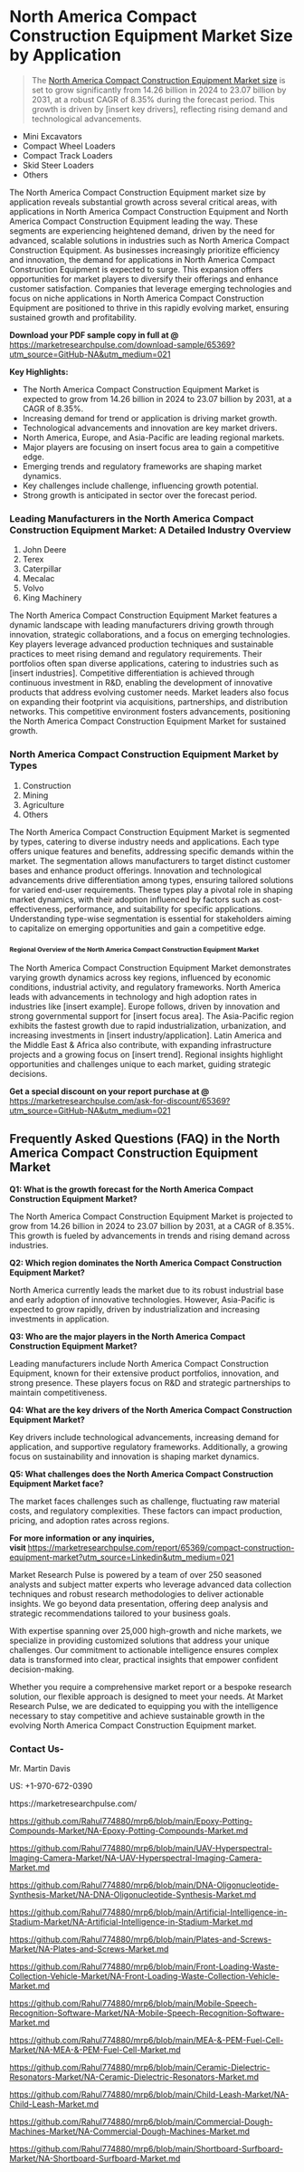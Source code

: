 <h1>North America Compact Construction Equipment Market&nbsp;Size by Application</h1><blockquote><p>The <a href="https://marketresearchpulse.com/download-sample/65369?utm_source=GitHub-NA&amp;utm_medium=021">North America Compact Construction Equipment Market size</a> is set to grow significantly from 14.26 billion in 2024 to 23.07 billion by 2031, at a robust CAGR of 8.35% during the forecast period. This growth is driven by [insert key drivers], reflecting rising demand and technological advancements.</p></blockquote><ul><li>Mini Excavators<li> Compact Wheel Loaders<li> Compact Track Loaders<li> Skid Steer Loaders<li> Others</li></ul><p>The North America Compact Construction Equipment market size by application reveals substantial growth across several critical areas, with applications in North America Compact Construction Equipment and North America Compact Construction Equipment leading the way. These segments are experiencing heightened demand, driven by the need for advanced, scalable solutions in industries such as North America Compact Construction Equipment. As businesses increasingly prioritize efficiency and innovation, the demand for applications in North America Compact Construction Equipment is expected to surge. This expansion offers opportunities for market players to diversify their offerings and enhance customer satisfaction. Companies that leverage emerging technologies and focus on niche applications in North America Compact Construction Equipment are positioned to thrive in this rapidly evolving market, ensuring sustained growth and profitability.</p><p><strong>Download your PDF sample copy in full at @ </strong><a href="https://marketresearchpulse.com/download-sample/65369?utm_source=GitHub-NA&amp;utm_medium=021">https://marketresearchpulse.com/download-sample/65369?utm_source=GitHub-NA&amp;utm_medium=021</a></p><p><strong>Key Highlights: </strong></p><ul><li>The North America Compact Construction Equipment Market is expected to grow from 14.26 billion in 2024 to 23.07 billion by 2031, at a CAGR of 8.35%.</li><li>Increasing demand for trend or application is driving market growth.</li><li>Technological advancements and innovation are key market drivers.</li><li>North America, Europe, and Asia-Pacific are leading regional markets.</li><li>Major players are focusing on insert focus area to gain a competitive edge.</li><li>Emerging trends and regulatory frameworks are shaping market dynamics.</li><li>Key challenges include challenge, influencing growth potential.</li><li>Strong growth is anticipated in sector over the forecast period.</li></ul><h3>Leading Manufacturers in the North America Compact Construction Equipment Market: A Detailed Industry Overview</h3><ol><li>John Deere</li><li>Terex</li><li>Caterpillar</li><li>Mecalac</li><li>Volvo</li><li>King Machinery</li></ol><div class="flex max-w-full flex-col flex-grow"><div class="min-h-8 text-message flex w-full flex-col items-end gap-2 whitespace-normal break-words [.text-message+&amp;]:mt-5" dir="auto" data-message-author-role="assistant" data-message-id="fd8432e4-4910-450d-b182-61b7bfb0a01f" data-message-model-slug="gpt-4o"><div class="flex w-full flex-col gap-1 empty:hidden first:pt-[3px]"><div class="markdown prose w-full break-words dark:prose-invert light"><p>The North America Compact Construction Equipment Market features a dynamic landscape with leading manufacturers driving growth through innovation, strategic collaborations, and a focus on emerging technologies. Key players leverage advanced production techniques and sustainable practices to meet rising demand and regulatory requirements. Their portfolios often span diverse applications, catering to industries such as [insert industries]. Competitive differentiation is achieved through continuous investment in R&amp;D, enabling the development of innovative products that address evolving customer needs. Market leaders also focus on expanding their footprint via acquisitions, partnerships, and distribution networks. This competitive environment fosters advancements, positioning the North America Compact Construction Equipment Market for sustained growth.</p></div></div></div></div><h3>North America Compact Construction Equipment Market by Types</h3><ol><li>Construction<li> Mining<li> Agriculture<li> Others</li></ol><div class="flex max-w-full flex-col flex-grow"><div class="min-h-8 text-message flex w-full flex-col items-end gap-2 whitespace-normal break-words [.text-message+&amp;]:mt-5" dir="auto" data-message-author-role="assistant" data-message-id="084470be-0bb7-4664-bddf-5156b4f41249" data-message-model-slug="gpt-4o-mini"><div class="flex w-full flex-col gap-1 empty:hidden first:pt-[3px]"><div class="markdown prose w-full break-words dark:prose-invert light"><p>The North America Compact Construction Equipment Market is segmented by types, catering to diverse industry needs and applications. Each type offers unique features and benefits, addressing specific demands within the market. The segmentation allows manufacturers to target distinct customer bases and enhance product offerings. Innovation and technological advancements drive differentiation among types, ensuring tailored solutions for varied end-user requirements. These types play a pivotal role in shaping market dynamics, with their adoption influenced by factors such as cost-effectiveness, performance, and suitability for specific applications. Understanding type-wise segmentation is essential for stakeholders aiming to capitalize on emerging opportunities and gain a competitive edge.</p></div></div></div></div><h3><span style="font-size: 11px;">Regional Overview of the North America Compact Construction Equipment Market</span></h3><div class="flex max-w-full flex-col flex-grow"><div class="min-h-8 text-message flex w-full flex-col items-end gap-2 whitespace-normal break-words [.text-message+&amp;]:mt-5" dir="auto" data-message-author-role="assistant" data-message-id="e9038762-ce64-4e30-91c9-9bd413514231" data-message-model-slug="gpt-4o-mini"><div class="flex w-full flex-col gap-1 empty:hidden first:pt-[3px]"><div class="markdown prose w-full break-words dark:prose-invert light"><p>The North America Compact Construction Equipment Market demonstrates varying growth dynamics across key regions, influenced by economic conditions, industrial activity, and regulatory frameworks. North America leads with advancements in technology and high adoption rates in industries like [insert example]. Europe follows, driven by innovation and strong governmental support for [insert focus area]. The Asia-Pacific region exhibits the fastest growth due to rapid industrialization, urbanization, and increasing investments in [insert industry/application]. Latin America and the Middle East &amp; Africa also contribute, with expanding infrastructure projects and a growing focus on [insert trend]. Regional insights highlight opportunities and challenges unique to each market, guiding strategic decisions.</p></div></div></div></div><p><strong>Get a special discount on your report purchase at @ </strong><a href="https://marketresearchpulse.com/ask-for-discount/65369?utm_source=GitHub-NA&amp;utm_medium=021">https://marketresearchpulse.com/ask-for-discount/65369?utm_source=GitHub-NA&amp;utm_medium=021</a></p><h2>Frequently Asked Questions (FAQ) in the North America Compact Construction Equipment Market</h2><p><strong>Q1: What is the growth forecast for the North America Compact Construction Equipment Market?</strong></p><p>The North America Compact Construction Equipment Market is projected to grow from 14.26 billion in 2024 to 23.07 billion by 2031, at a CAGR of 8.35%. This growth is fueled by advancements in trends and rising demand across industries.</p><p><strong>Q2: Which region dominates the North America Compact Construction Equipment Market?</strong></p><p>North America currently leads the market due to its robust industrial base and early adoption of innovative technologies. However, Asia-Pacific is expected to grow rapidly, driven by industrialization and increasing investments in application.</p><p><strong>Q3: Who are the major players in the North America Compact Construction Equipment Market?</strong></p><p>Leading manufacturers include North America Compact Construction Equipment, known for their extensive product portfolios, innovation, and strong presence. These players focus on R&amp;D and strategic partnerships to maintain competitiveness.</p><p><strong>Q4: What are the key drivers of the North America Compact Construction Equipment Market?</strong></p><p>Key drivers include technological advancements, increasing demand for application, and supportive regulatory frameworks. Additionally, a growing focus on sustainability and innovation is shaping market dynamics.</p><p><strong>Q5: What challenges does the North America Compact Construction Equipment Market face?</strong></p><p>The market faces challenges such as challenge, fluctuating raw material costs, and regulatory complexities. These factors can impact production, pricing, and adoption rates across regions.</p><p><strong>For more information or any inquiries, visit&nbsp;</strong><a href="https://marketresearchpulse.com/report/65369/compact-construction-equipment-market?utm_source=Linkedin&utm_medium=021">https://marketresearchpulse.com/report/65369/compact-construction-equipment-market?utm_source=Linkedin&utm_medium=021</a></p><p>Market Research Pulse is powered by a team of over 250 seasoned analysts and subject matter experts who leverage advanced data collection techniques and robust research methodologies to deliver actionable insights. We go beyond data presentation, offering deep analysis and strategic recommendations tailored to your business goals.</p><p>With expertise spanning over 25,000 high-growth and niche markets, we specialize in providing customized solutions that address your unique challenges. Our commitment to actionable intelligence ensures complex data is transformed into clear, practical insights that empower confident decision-making.</p><p>Whether you require a comprehensive market report or a bespoke research solution, our flexible approach is designed to meet your needs. At Market Research Pulse, we are dedicated to equipping you with the intelligence necessary to stay competitive and achieve sustainable growth in the evolving North America Compact Construction Equipment market.</p><h3><strong>Contact Us-</strong></h3><p>Mr. Martin Davis</p><p>US: +1-970-672-0390</p><p>https://marketresearchpulse.com/</p><p><a href="https://github.com/Rahul774880/mrp6/blob/main/Epoxy-Potting-Compounds-Market/NA-Epoxy-Potting-Compounds-Market.md">https://github.com/Rahul774880/mrp6/blob/main/Epoxy-Potting-Compounds-Market/NA-Epoxy-Potting-Compounds-Market.md</a></p><p><a href="https://github.com/Rahul774880/mrp6/blob/main/UAV-Hyperspectral-Imaging-Camera-Market/NA-UAV-Hyperspectral-Imaging-Camera-Market.md">https://github.com/Rahul774880/mrp6/blob/main/UAV-Hyperspectral-Imaging-Camera-Market/NA-UAV-Hyperspectral-Imaging-Camera-Market.md</a></p><p><a href="https://github.com/Rahul774880/mrp6/blob/main/DNA-Oligonucleotide-Synthesis-Market/NA-DNA-Oligonucleotide-Synthesis-Market.md">https://github.com/Rahul774880/mrp6/blob/main/DNA-Oligonucleotide-Synthesis-Market/NA-DNA-Oligonucleotide-Synthesis-Market.md</a></p><p><a href="https://github.com/Rahul774880/mrp6/blob/main/Artificial-Intelligence-in-Stadium-Market/NA-Artificial-Intelligence-in-Stadium-Market.md">https://github.com/Rahul774880/mrp6/blob/main/Artificial-Intelligence-in-Stadium-Market/NA-Artificial-Intelligence-in-Stadium-Market.md</a></p><p><a href="https://github.com/Rahul774880/mrp6/blob/main/Plates-and-Screws-Market/NA-Plates-and-Screws-Market.md">https://github.com/Rahul774880/mrp6/blob/main/Plates-and-Screws-Market/NA-Plates-and-Screws-Market.md</a></p><p><a href="https://github.com/Rahul774880/mrp6/blob/main/Front-Loading-Waste-Collection-Vehicle-Market/NA-Front-Loading-Waste-Collection-Vehicle-Market.md">https://github.com/Rahul774880/mrp6/blob/main/Front-Loading-Waste-Collection-Vehicle-Market/NA-Front-Loading-Waste-Collection-Vehicle-Market.md</a></p><p><a href="https://github.com/Rahul774880/mrp6/blob/main/Mobile-Speech-Recognition-Software-Market/NA-Mobile-Speech-Recognition-Software-Market.md">https://github.com/Rahul774880/mrp6/blob/main/Mobile-Speech-Recognition-Software-Market/NA-Mobile-Speech-Recognition-Software-Market.md</a></p><p><a href="https://github.com/Rahul774880/mrp6/blob/main/MEA-&-PEM-Fuel-Cell-Market/NA-MEA-&-PEM-Fuel-Cell-Market.md">https://github.com/Rahul774880/mrp6/blob/main/MEA-&-PEM-Fuel-Cell-Market/NA-MEA-&-PEM-Fuel-Cell-Market.md</a></p><p><a href="https://github.com/Rahul774880/mrp6/blob/main/Ceramic-Dielectric-Resonators-Market/NA-Ceramic-Dielectric-Resonators-Market.md">https://github.com/Rahul774880/mrp6/blob/main/Ceramic-Dielectric-Resonators-Market/NA-Ceramic-Dielectric-Resonators-Market.md</a></p><p><a href="https://github.com/Rahul774880/mrp6/blob/main/Child-Leash-Market/NA-Child-Leash-Market.md">https://github.com/Rahul774880/mrp6/blob/main/Child-Leash-Market/NA-Child-Leash-Market.md</a></p><p><a href="https://github.com/Rahul774880/mrp6/blob/main/Commercial-Dough-Machines-Market/NA-Commercial-Dough-Machines-Market.md">https://github.com/Rahul774880/mrp6/blob/main/Commercial-Dough-Machines-Market/NA-Commercial-Dough-Machines-Market.md</a></p><p><a href="https://github.com/Rahul774880/mrp6/blob/main/Shortboard-Surfboard-Market/NA-Shortboard-Surfboard-Market.md">https://github.com/Rahul774880/mrp6/blob/main/Shortboard-Surfboard-Market/NA-Shortboard-Surfboard-Market.md</a></p>
